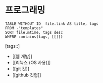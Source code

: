 # 프로그래밍
<!--Basic Template V0.0.2 Start -->
```dataview
TABLE WITHOUT ID  file.link AS title, tags
FROM -"templates"
SORT file.mtime, tags desc
WHERE contains(tags, [[]])
```
<!--Basic Template V0.0.2 End -->
[tags::]

- [[웹 개발]]
- [[리눅스 (OS 사용)]]
- [[git 깃]]
- [[github 깃헙]]